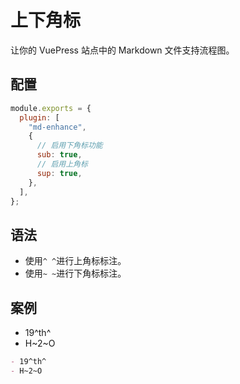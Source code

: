 # 上下角标

让你的 VuePress 站点中的 Markdown 文件支持流程图。

## 配置

```js
module.exports = {
  plugin: [
    "md-enhance",
    {
      // 启用下角标功能
      sub: true,
      // 启用上角标
      sup: true,
    },
  ],
};
```

## 语法

- 使用`^ ^`进行上角标标注。
- 使用`~ ~`进行下角标标注。

## 案例

- 19^th^
- H~2~O

```md
- 19^th^
- H~2~O
```
